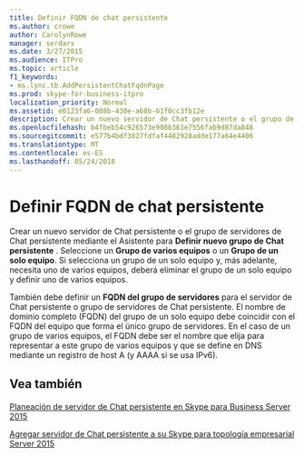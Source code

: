 ```yaml
---
title: Definir FQDN de chat persistente
ms.author: crowe
author: CarolynRowe
manager: serdars
ms.date: 3/27/2015
ms.audience: ITPro
ms.topic: article
f1_keywords:
- ms.lync.tb.AddPersistentChatFqdnPage
ms.prod: skype-for-business-itpro
localization_priority: Normal
ms.assetid: e0123fa6-008b-430e-a68b-61f0cc3fb12e
description: Crear un nuevo servidor de Chat persistente o el grupo de servidores de Chat persistente mediante el Asistente para definir nuevo grupo de Chat persistente. Seleccione un grupo de varios equipos o un grupo de servidores de un solo equipo. Si selecciona un grupo de un solo equipo y, más adelante, necesita uno de varios equipos, deberá eliminar el grupo de un solo equipo y definir uno de varios equipos.
ms.openlocfilehash: b4fbeb54c926573e908b361e7556fab9d87da848
ms.sourcegitcommit: e577b4bdf3827fdfaf4482928adde177a64e4406
ms.translationtype: MT
ms.contentlocale: es-ES
ms.lasthandoff: 05/24/2018
---
```

# <a name="define-persistent-chat-fqdn"></a>Definir FQDN de chat persistente
 
Crear un nuevo servidor de Chat persistente o el grupo de servidores de Chat persistente mediante el Asistente para **Definir nuevo grupo de Chat persistente** . Seleccione un **Grupo de varios equipos** o un **Grupo de un solo equipo**. Si selecciona un grupo de un solo equipo y, más adelante, necesita uno de varios equipos, deberá eliminar el grupo de un solo equipo y definir uno de varios equipos.
  
También debe definir un **FQDN del grupo de servidores** para el servidor de Chat persistente o grupo de servidores de Chat persistente. El nombre de dominio completo (FQDN) del grupo de un solo equipo debe coincidir con el FQDN del equipo que forma el único grupo de servidores. En el caso de un grupo de varios equipos, el FQDN debe ser el nombre que elija para representar a este grupo de varios equipos y que se define en DNS mediante un registro de host A (y AAAA si se usa IPv6).
  
## <a name="see-also"></a>Vea también

#### 

[Planeación de servidor de Chat persistente en Skype para Business Server 2015](../../plan-your-deployment/persistent-chat-server/persistent-chat-server.md)
  
[Agregar servidor de Chat persistente a su Skype para topología empresarial Server 2015](../../deploy/deploy-persistent-chat-server/add-persistent-chat-server.md)

